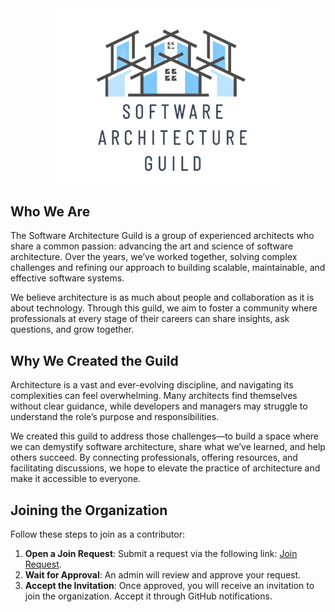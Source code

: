 <center>
    <img src="logo.png" align="center" width="70%" alt="LOGO">
</center>

## Who We Are

The Software Architecture Guild is a group of experienced architects who share a common passion: advancing the art and science of software architecture. Over the years, we’ve worked together, solving complex challenges and refining our approach to building scalable, maintainable, and effective software systems.

We believe architecture is as much about people and collaboration as it is about technology. Through this guild, we aim to foster a community where professionals at every stage of their careers can share insights, ask questions, and grow together.

## Why We Created the Guild

Architecture is a vast and ever-evolving discipline, and navigating its complexities can feel overwhelming. Many architects find themselves without clear guidance, while developers and managers may struggle to understand the role’s purpose and responsibilities.

We created this guild to address those challenges—to build a space where we can demystify software architecture, share what we’ve learned, and help others succeed. By connecting professionals, offering resources, and facilitating discussions, we hope to elevate the practice of architecture and make it accessible to everyone.

## Joining the Organization

Follow these steps to join as a contributor:

1. **Open a Join Request**: Submit a request via the following link: [Join Request](https://github.com/orgs/software-architecture-guild/discussions/categories/join-requests).
2. **Wait for Approval**: An admin will review and approve your request.
3. **Accept the Invitation**: Once approved, you will receive an invitation to join the organization. Accept it through GitHub notifications.
